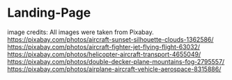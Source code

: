 # Landing-Page
image credits:
All images were taken from Pixabay.
https://pixabay.com/photos/aircraft-sunset-silhouette-clouds-1362586/
https://pixabay.com/photos/aircraft-fighter-jet-flying-flight-63032/
https://pixabay.com/photos/helicopter-aircraft-transport-4655049/
https://pixabay.com/photos/double-decker-plane-mountains-fog-2795557/
https://pixabay.com/photos/airplane-aircraft-vehicle-aerospace-8315886/
